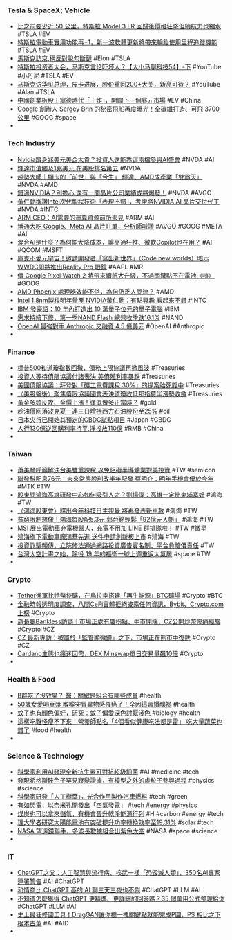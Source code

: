 ### Tesla & SpaceX; Vehicle
- [比之前要少近 50 公里，特斯拉 Model 3 LR 回歸後價格狂降但續航力也縮水](https://www.ddcar.com.tw/article/35420) #TSLA #EV
- [特斯拉電動車實用功能再+1，新一波軟體更新將帶來輪胎使用里程追蹤機能](https://www.ddcar.com.tw/article/35433) #TSLA #EV
- [馬斯克訪京,稱反對脫勾斷鏈](https://m.cnyes.com/news/id/5197219) #Elon #TSLA
- [特斯拉投资者大会，马斯克言论吓坏人？【大小马聊科技54】-下](https://www.youtube.com/watch?v=t8KXz8C_efs) #YouTube #小丹尼 #TSLA #EV
- [马斯克访华见总理，皮卡进展，股价重回200+大关，新高可待？](https://www.youtube.com/watch?v=V8rhdKTK1so) #YouTube #Alan #TSLA
- [中國創業板股王寧德時代「王炸」，開闢下一個兆元市場](https://www.gvm.com.tw/article/103160) #EV #China
- [Google 創辦人 Sergey Brin 的秘密飛船再度曝光！全碳纖打造、可飛 3700 公里](https://www.inside.com.tw/article/31783-google-sergey-brin-airship-fleet-pathfinder-cargo) #GOOG #space
-
### Tech Industry
- [Nvidia躋身兆美元美企太貴？投資人還能靠這兩檔參與AI盛會](https://news.cnyes.com/news/id/5196920) #NVDA #AI
- [輝達市值觸及1兆美元 在美股排名第五](https://news.cnyes.com/news/id/5196811) #NVDA
- [趨勢大師｜顯卡的「前世」與「今生」 輝達、AMD成產業「雙霸天」](https://tw.nextapple.com/finance/20230531/2C3D1701A09A16A6F6B929D8C16EE701) #NVDA #AMD
- [錯過NVIDIA？別擔心 還有一間晶片公司業績或將爆發！](https://hk.investing.com/news/stock-market-news/article-339819) #NVDA #AVGO
- [黃仁勳稱讚Intel次代製程技術「表現不錯」，考慮將NVIDIA AI 晶片交付代工](https://www.techbang.com/posts/106780-huang-praised-intels-next-generation-process-technology-for) #NVDA #INTC
- [ARM CEO：AI需要的運算資源前所未見](https://m.cnyes.com/news/id/5196923) #ARM #AI
- [博通大吃 Google、Meta AI 晶片訂單，分析師喊讚](https://finance.technews.tw/2023/05/31/broadcom-google-meta-ai/) #AVGO #GOOG #META #AI
- [混合AI是什麼？為何能大降成本，讓高通狂推、微軟Copilot也在用？](https://www.bnext.com.tw/article/75448/qualcomm-ai-chips-snapdragon) #AI #QCOM #MSFT
- [庫克不愛元宇宙！邀請開發者「寫出新世界」（Code new worlds）暗示WWDC即將推出Reality Pro 眼鏡](https://www.techbang.com/posts/106768-cook-doesnt-love-the-metaverse-inviting-developers-to-code) #AAPL #MR
- [傳 Google Pixel Watch 2 將帶來續航大升級，不過關鍵點不在電池（咦）](https://www.kocpc.com.tw/archives/494041) #GOOG
- [AMD Phoenix 處理器效能不俗，為何仍乏人問津？](https://technews.tw/2023/05/31/amd-phoenix/) #AMD
- [Intel 1.8nm製程明年量產 NVIDIA黃仁勳：有點興趣 看起來不錯](https://news.xfastest.com/others/128418/intel-18a-nvidia/) #INTC
- [IBM 發豪語：10 年內打造出 10 萬量子位元的量子電腦](https://www.inside.com.tw/article/31766-IBM-100000-qubits) #IBM
- [需求持續下修，第一季NAND Flash 總營收季跌16.1%](https://technews.tw/2023/05/30/2023q1-nand-flash/) #NAND
- [OpenAI 最強對手 Anthropic 又融資 4.5 億美元](https://finance.technews.tw/2023/05/29/anthropic-raises-450-million-in-series-c-funding/) #OpenAI #Anthropic
-
### Finance
- [標普500和道瓊指數回撤，債務上限協議再掀風波](https://www.dailyfxasia.com/cn/cmarkets/20230531-24155.html) #Treasuries
- [投資人等待債限協議付諸表決 美債殖利率暴跌](https://news.cnyes.com/news/id/5196611) #Treasuries
- [美國債限協議：拜登對「礦工電費課稅 30%」的提案胎死腹中](https://blockcast.it/2023/05/30/us-debt-ceiling-deal-blocks-30percent-bitcoin-mining-tax/) #Treasuries
- [〈美股盤後〉聚焦債限協議國會表決道瓊收低那指費半漲勢收斂](https://news.cnyes.com/news/id/5196907) #Treasuries
- [黃金多頭反攻、金價上漲！逢低做多正當時？](https://www.dailyfxasia.com/cn/feaarticle/20230530-9255.html) #gold
- [趁油價回落波克夏一連三日增持西方石油股份至25%](https://news.cnyes.com/news/id/5197243) #oil
- [日本央行已開始其預定的CBDC試點項目](https://m.cnyes.com/news/id/5196609) #Japan #CBDC
- [人行130億逆回購利率持平,淨投放110億](https://news.cnyes.com/news/id/5197406) #RMB #China
-
### Taiwan
- [蕭美琴呼籲解決台美雙重課稅 以免阻礙半導體業對美投資](https://news.cnyes.com/news/id/5196914) #TW #semicon
- [聯發科配息76元！未來常態股利改半年配發 蔡明介：明年手機會優於今年](https://tw.nextapple.com/finance/20230531/6A8BA3BD33984E6F04A1E2625B323C9E) #MTK #TW
- [股東問鴻海高雄研發中心如何吸引人才？劉揚偉：高雄一定比柬埔寨好](https://finance.technews.tw/2023/05/31/foxconn-30/) #鴻海 #TW
- [〈鴻海股東會〉釋出今年科技日主視覺 將再發表新車款](https://news.cnyes.com/news/id/5197689) #鴻海 #TW
- [貧窮限制想像！鴻海每股配5.3元 郭台銘輕鬆「92億元入帳」](https://today.line.me/tw/v2/article/nXEEPRo) #鴻海 #TW
- [MSI 展出電動車充電機器人，充電不用加 LINE 群排隊啦！](https://www.techbang.com/posts/106743-msi) #TW #微星
- [鴻海旗下電動車廠鴻華先進 送件申請創新板上市](https://m.cnyes.com/news/id/5198029) #鴻海 #TW
- [投資詐騙頻傳，立院修法通過網路投資廣告實名制、平台負賠償責任](https://technews.tw/2023/05/31/anti-fraud/) #TW
- [台灣太空計畫之始，除役 19 年的福衛一號上週重返大氣層](https://technews.tw/2023/05/31/formosat-1-satellite-taiwan-tasa/) #space #TW
-
### Crypto
- [Tether進軍比特幣挖礦，在烏拉圭搭建「再生能源」BTC礦場](https://www.blocktempo.com/usdt-site-in-uruguay-for-a-renewable-energy-based-bitcoin-mine/) #Crypto #BTC
- [金融時報透明度調查，八間CeFi實體拒絕披露任何資訊，Bybit、Crypto.com上榜](https://abmedia.io/financial-times-transparency-survey) #Crypto
- [趙長鵬Bankless訪談｜市場正處有趣拐點、牛市開端，CZ公開炒幣慘痛經驗](https://abmedia.io/cz-and-the-state-of-binance) #Crypto #CZ
- [CZ 最新專訪：被置於「監管顯微鏡」之下，市場正在熊市中復甦](https://blockcast.it/2023/05/30/cz-believes-cryptocurrencies-are-recovering-from-2022-bear-market/) #Crypto #CZ
- [Cardano生態也瘋迷因幣，DEX Minswap單日交易量飆10倍](https://www.blocktempo.com/cardano-dex-minswap-volume-spikes/) #Crypto
-
### Health & Food
- [B群吃了沒效果？ 醫：關鍵是組合有哪些成員](https://today.line.me/tw/v2/article/l2eaV3g) #health
- [50歲女愛喝豆漿 喉嚨突冒異物感罹癌了！全因這習慣釀禍](https://today.line.me/tw/v2/article/Ggyy3jY) #health
- [蚊子也有顏色偏好，研究：蚊子偏愛深色討厭淺色](https://technews.tw/2023/05/31/mosquitoes-avoid-some-colors/) #biology #health
- [這樣吃難怪瘦不下來！營養師點名「4個看似健康吃法都是雷」 吃大量蔬菜也錯了](https://today.line.me/tw/v2/article/LXDD7w2) #food #health
-
### Science & Technology
- [科學家利用AI發現全新抗生素可對抗超級細菌](http://www.worldpeoplenews.com/content/news/342273) #AI #medicine #tech
- [發現希格斯玻色子罕見衰變證據，有模型之外的虛粒子參與過程](https://technews.tw/2023/05/30/higgs-boson-rare-decay-atlas-cms/) #physics #science
- [科學家研發「人工樹葉」，光合作用製作汽車燃料](https://technews.tw/2023/05/30/scientists-develop-artificial-leaf-that-could-power-the-cars-of-the-future/) #tech #green
- [有如閃電，以奈米孔開發出「空氣發電」](https://technews.tw/2023/05/30/harvest-clean-energy-from-air/) #tech #energy #physics
- [煤炭也可以拿來儲氫，有機會晉升乾淨能源行列](https://technews.tw/2023/05/31/coal-hydrogen-battery/) #H #carbon #energy #tech
- [理大學者研究太陽能電池有突破提升功率轉換效率至19.31%](https://hk.on.cc/hk/bkn/cnt/news/20230530/bkn-20230530030009031-0530_00822_001.html) #solar #tech
- [NASA 望遠鏡聯手，多波長數據組合出紫色太空](https://technews.tw/2023/05/30/nasa-space-telescope-galaxy/) #NASA #space #science
-
### IT
- [ChatGPT之父：人工智慧與流行病、核武一樣「恐毀滅人類」，350名AI專家連署警告](https://www.blocktempo.com/ai-technology-could-destroy-humanity-and-should-be-a-global-concern/) #AI #ChatGPT
- [和情商比 ChatGPT 高的 AI 聊三天三夜也不倦](https://technews.tw/2023/05/31/pi_personal-ai/) #ChatGPT #LLM #AI
- [不知道怎麼獲得 ChatGPT 更精準、更詳細的回答嗎？35 個萬用公式整理給你](https://www.kocpc.com.tw/archives/494045) #ChatGPT #LLM #AI
- [史上最狂修圖工具！DragGAN讓你拽一拽關鍵點就能完成P圖，PS 相比之下根本古董](https://www.techbang.com/posts/106441-make-gan-great-again-drag-the-key-point-to-complete-the-p-map) #AI #AID
-
